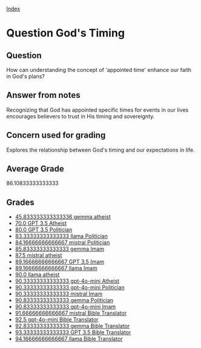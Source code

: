 
[Index](../../index.md)
# Question God's Timing
## Question
How can understanding the concept of 'appointed time' enhance our faith in God's plans?

## Answer from notes
Recognizing that God has appointed specific times for events in our lives encourages believers to trust in His timing and sovereignty.

## Concern used for grading
Explores the relationship between God's timing and our expectations in life.

## Average Grade
86.10833333333333

## Grades
 * [45.833333333333336 gemma atheist](../answers/gemma_atheist/God_s_Timing.md)
 * [70.0 GPT 3.5 Atheist](../answers/GPT_3.5_Atheist/God_s_Timing.md)
 * [80.0 GPT 3.5 Politician](../answers/GPT_3.5_Politician/God_s_Timing.md)
 * [83.33333333333333 llama Politician](../answers/llama_Politician/God_s_Timing.md)
 * [84.16666666666667 mistral Politician](../answers/mistral_Politician/God_s_Timing.md)
 * [85.83333333333333 gemma Imam](../answers/gemma_Imam/God_s_Timing.md)
 * [87.5 mistral atheist](../answers/mistral_atheist/God_s_Timing.md)
 * [89.16666666666667 GPT 3.5 Imam](../answers/GPT_3.5_Imam/God_s_Timing.md)
 * [89.16666666666667 llama Imam](../answers/llama_Imam/God_s_Timing.md)
 * [90.0 llama atheist](../answers/llama_atheist/God_s_Timing.md)
 * [90.33333333333333 gpt-4o-mini Atheist](../answers/gpt-4o-mini_Atheist/God_s_Timing.md)
 * [90.33333333333333 gpt-4o-mini Politician](../answers/gpt-4o-mini_Politician/God_s_Timing.md)
 * [90.33333333333333 mistral Imam](../answers/mistral_Imam/God_s_Timing.md)
 * [90.83333333333333 gemma Politician](../answers/gemma_Politician/God_s_Timing.md)
 * [90.83333333333333 gpt-4o-mini Imam](../answers/gpt-4o-mini_Imam/God_s_Timing.md)
 * [91.66666666666667 mistral Bible Translator](../answers/mistral_Bible_Translator/God_s_Timing.md)
 * [92.5 gpt-4o-mini Bible Translator](../answers/gpt-4o-mini_Bible_Translator/God_s_Timing.md)
 * [92.83333333333333 gemma Bible Translator](../answers/gemma_Bible_Translator/God_s_Timing.md)
 * [93.33333333333333 GPT 3.5 Bible Translator](../answers/GPT_3.5_Bible_Translator/God_s_Timing.md)
 * [94.16666666666667 llama Bible Translator](../answers/llama_Bible_Translator/God_s_Timing.md)
